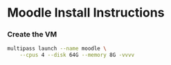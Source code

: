 # Moodle Install Instructions

### Create the VM

```bash
multipass launch --name moodle \
    --cpus 4 --disk 64G --memory 8G -vvvv
```
